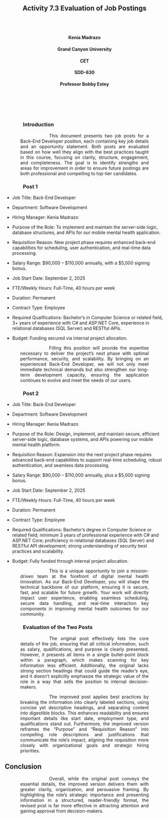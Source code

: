 <br><br>
<h2 align="center">Activity 7.3 Evaluation of Job Postings</h2>
<br><br>

<h4 align="center">Kenia Madrazo</h4>
<h4 align="center">Grand Canyon University</h4>
<h4 align="center">CET</h4>
<h4 align="center">SDD-630</h4>                     
<h4 align="center">Professor Bobby Estey</h4>
<br><br>                  
<br><br>

<h3><p style="text-align: justify; margin-left: 3.5em; margin-right: 3.5em;">Introduction</h3>
<p style="text-align: justify; text-indent: 4.5em; margin-left: 3.5em; margin-right: 3.5em;">
&emsp;&emsp;This document presents two job posts for a Back-End Developer position, each containing key job details and an opportunity statement. Both posts are evaluated based on how well they align with the best practices taught in this course, focusing on clarity, structure, engagement, and completeness. The goal is to identify strengths and areas for improvement in order to ensure future postings are both professional and compelling to top-tier candidates. </p>



<h3><p style="text-align: justify; margin-left: 3.5em; margin-right: 3.5em;">Post 1</h3>

- Job Title: Back-End Developer

- Department: Software Development

- Hiring Manager: Kenia Madrazo

- Purpose of the Role: To implement and maintain the server-side logic, database structures, and APIs for our mobile mental health application.

- Requisition Reason: New project phase requires enhanced back-end capabilities for scheduling, user authentication, and real-time data processing.

- Salary Range: $90,000 – $110,000 annually, with a $5,000 signing bonus.

- Job Start Date: September 2, 2025

- FTE/Weekly Hours: Full-Time, 40 hours per week

- Duration: Permanent

- Contract Type: Employee

- Required Qualifications: Bachelor’s in Computer Science or related field, 3+ years of experience with C# and ASP.NET Core, experience in relational databases (SQL Server) and RESTful APIs.

- Budget: Funding secured via internal project allocation.
</p>

<p style="text-align: justify; text-indent: 4.5em; margin-left: 3.5em; margin-right: 3.5em;">
&emsp;&emsp;Filling this position will provide the expertise necessary to deliver the project’s next phase with optimal performance, security, and scalability. By bringing on an experienced Back-End Developer, we will not only meet immediate technical demands but also strengthen our long-term development capacity, ensuring the application continues to evolve and meet the needs of our users.


<h3><p style="text-align: justify; margin-left: 3.5em; margin-right: 3.5em;">Post 2</h3> 

- Job Title: Back-End Developer

- Department: Software Development

- Hiring Manager: Kenia Madrazo

- Purpose of the Role: Design, implement, and maintain secure, efficient server-side logic, database systems, and APIs powering our mobile mental health platform.

- Requisition Reason: Expansion into the next project phase requires advanced back-end capabilities to support real-time scheduling, robust authentication, and seamless data processing.

- Salary Range: $90,000 – $110,000 annually, plus a $5,000 signing bonus.

- Job Start Date: September 2, 2025

- FTE/Weekly Hours: Full-Time, 40 hours per week

- Duration: Permanent

- Contract Type: Employee

- Required Qualifications: Bachelor’s degree in Computer Science or related field; minimum 3 years of professional experience with C# and ASP.NET Core; proficiency in relational databases (SQL Server) and RESTful API development; strong understanding of security best practices and scalability.

- Budget: Fully funded through internal project allocation.

</p>

<p style="text-align: justify; text-indent: 4.5em; margin-left: 3.5em; margin-right: 3.5em;"> &emsp;&emsp;This is a unique opportunity to join a mission-driven team at the forefront of digital mental health innovation. As our Back-End Developer, you will shape the technical backbone of our platform, ensuring it is secure, fast, and scalable for future growth. Your work will directly impact user experience, enabling seamless scheduling, secure data handling, and real-time interaction key components in improving mental health outcomes for our community. </p>


<h3><p style="text-align: justify; margin-left: 3.5em; margin-right: 3.5em;">Evaluation of the Two Posts</h3> 
<p style="text-align: justify; text-indent: 4.5em; margin-left: 3.5em; margin-right: 3.5em;"> &emsp;&emsp;The original post effectively lists the core details of the job, ensuring that all critical information, such as salary, qualifications, and purpose is clearly presented. However, it presents all items in a single bullet-point block within a paragraph, which makes scanning for key information less efficient. Additionally, the original lacks strong section headings that could guide the reader’s eye, and it doesn’t explicitly emphasize the strategic value of the role in a way that sells the position to internal decision-makers.</p>

<p style="text-align: justify; text-indent: 4.5em; margin-left: 3.5em; margin-right: 3.5em;"> &emsp;&emsp;The improved post applies best practices by breaking the information into clearly labeled sections, using concise yet descriptive headings, and separating content into digestible blocks. This enhances readability and ensures important details like start date, employment type, and qualifications stand out. Furthermore, the improved version reframes the “Purpose” and “Requisition Reason” into compelling role descriptions and justifications that communicate the role’s impact, aligning the requisition more closely with organizational goals and strategic hiring priorities.</p>

## Conclusion
<p style="text-align: justify; text-indent: 4.5em; margin-left: 3.5em; margin-right: 3.5em;">
&emsp;&emsp;Overall, while the original post conveys the essential details, the improved version delivers them with greater clarity, organization, and persuasive framing. By highlighting the role’s strategic importance and presenting information in a structured, reader-friendly format, the revised post is far more effective in attracting attention and gaining approval from decision-makers.
</p>